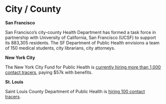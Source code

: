# City / County

**San Francisco**

San Francisco’s city-county Health Department has formed a task force in partnership with University of California, San Francisco \(UCSF\) to support its 883,305 residents. The SF Department of Public Health envisions a team of 150 medical students, city librarians, city attorneys.

**New York City**

The New York City Fund for Public Health is [currently hiring more than 1,000 contact tracers](https://1w20ju1nsz1k2xqrjx3ccsd1-wpengine.netdna-ssl.com/wp-content/uploads/sites/76/2020/04/CT-I.pdf), paying $57k with benefits.

**St. Louis**

Saint Louis County Department of Public Health is [hiring 100 contact tracers](https://www.governmentjobs.com/careers/stlouis/jobs/2770060/contact-tracer?page=1&pagetype=jobOpportunitiesJobs).


